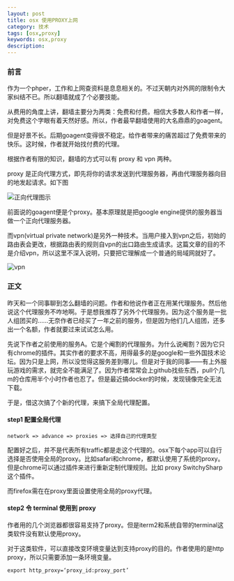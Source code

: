 ```yaml
---
layout: post                                   
title: osx 使用PROXY上网
category: 技术                                 
tags: [osx,proxy]
keywords: osx,proxy
description: 
---
```


### 前言
作为一个phper，工作和上网查资料是息息相关的。不过天朝内对外网的限制令大家纠结不已。所以翻墙就成了个必要技能。

从费用的角度上讲，翻墙主要分为两类：免费和付费。相信大多数人和作者一样，对免费这个字眼有着天然好感。所以，作者最早翻墙使用的大名鼎鼎的goagent。

但是好景不长。后期goagent变得很不稳定。给作者带来的痛苦超过了免费带来的快乐。这时候，作者就开始找付费的代理。

根据作者有限的知识，翻墙的方式可以有 proxy 和 vpn 两种。

proxy 是正向代理方式，即先将你的请求发送到代理服务器，再由代理服务器向目的地发起请求。如下图

![正向代理图示](images/osx_use_proxy/forward_proxy.png)

前面说的goagent便是个proxy。基本原理就是把google engine提供的服务器当做一个正向代理服务器。

而vpn(virtual private network)是另外一种技术。当用户接入到vpn之后，初始的路由表会更改，根据路由表的规则自vpn的出口路由生成请求。这篇文章的目的不是介绍vpn，所以这里不深入说明，只要把它理解成一个普通的局域网就好了。

![vpn](images/osx_use_proxy/vpn.png)

### 正文
昨天和一个同事聊到怎么翻墙的问题。作者和他说作者正在用某代理服务。然后他说这个代理服务不咋地啊。于是想我推荐了另外个代理服务。因为这个服务是一批人组团买的……无奈作者已经买了一年之前的服务，但是因为他们几人组团，还多出一个名额，作者就要过来试试怎么用。

先说下作者之前使用的服务A。它是个阉割的代理服务。为什么说阉割？因为它只有chrome的插件。其实作者的要求不高，用得最多的是google和一些外国技术论坛。因为只是上网，所以没觉得这服务差到哪儿。但是对于我的同事——有上外服玩游戏的需求，就完全不能满足了。因为作者常常会上github找些东西，pull个几m的仓库用半个小时作者也忍了。但是最近搞docker的时候，发现镜像完全无法下载。

于是，借这次搞了个新的代理，来搞下全局代理配置。

#### step1 配置全局代理

    network => advance => proxies => 选择自己的代理类型

配置好之后，并不是代表所有traffic都是走这个代理的。osx下每个app可以自行选择是否使用全局的proxy。比如safari和chrome，都默认使用了系统的proxy。但是chrome可以通过插件来进行重新定制代理规则。比如 proxy SwitchySharp 这个插件。

而firefox需在在proxy里面设置使用全局的proxy代理。

#### step2 令 terminal 使用到 proxy

作者用的几个浏览器都很容易支持了proxy。但是iterm2和系统自带的terminal这类软件没有默认使用proxy。

对于这类软件，可以直接改变环境变量达到支持proxy的目的。作者使用的是http proxy，所以只需要添加一条环境变量。

    export http_proxy=‘proxy_id:proxy_port’
